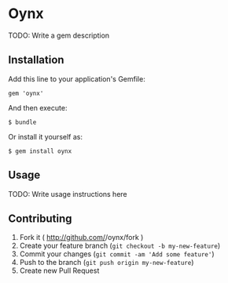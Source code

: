 # Oynx

TODO: Write a gem description

## Installation

Add this line to your application's Gemfile:

    gem 'oynx'

And then execute:

    $ bundle

Or install it yourself as:

    $ gem install oynx

## Usage

TODO: Write usage instructions here

## Contributing

1. Fork it ( http://github.com/<my-github-username>/oynx/fork )
2. Create your feature branch (`git checkout -b my-new-feature`)
3. Commit your changes (`git commit -am 'Add some feature'`)
4. Push to the branch (`git push origin my-new-feature`)
5. Create new Pull Request
